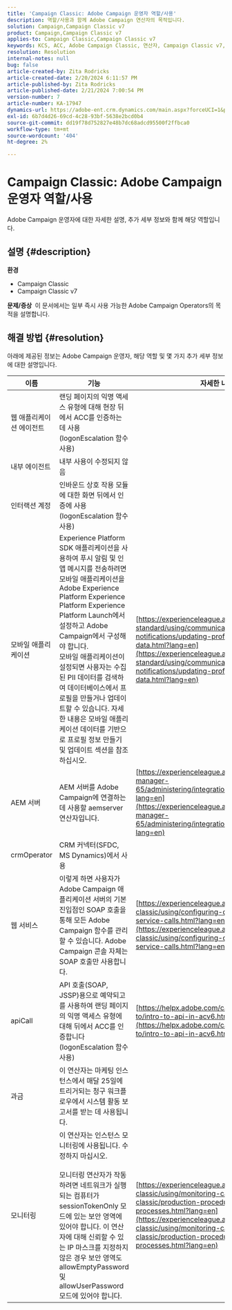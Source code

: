 ```yaml
---
title: 'Campaign Classic: Adobe Campaign 운영자 역할/사용'
description: 역할/사용과 함께 Adobe Campaign 연산자의 목적입니다.
solution: Campaign,Campaign Classic v7
product: Campaign,Campaign Classic v7
applies-to: Campaign Classic,Campaign Classic v7
keywords: KCS, ACC, Adobe Campaign Classic, 연산자, Campaign Classic v7, Campaign Classic, 역할, 사용, 목적, FAQ
resolution: Resolution
internal-notes: null
bug: false
article-created-by: Zita Rodricks
article-created-date: 2/20/2024 6:11:57 PM
article-published-by: Zita Rodricks
article-published-date: 2/21/2024 7:00:54 PM
version-number: 7
article-number: KA-17947
dynamics-url: https://adobe-ent.crm.dynamics.com/main.aspx?forceUCI=1&pagetype=entityrecord&etn=knowledgearticle&id=0230fa85-1bd0-ee11-9078-000d3a34444e
exl-id: 6b7d4d26-69cd-4c28-93bf-5638e2bcd0b4
source-git-commit: dd19f78d752827e48b7dc68adcd95500f2ffbca0
workflow-type: tm+mt
source-wordcount: '404'
ht-degree: 2%

---
```


# Campaign Classic: Adobe Campaign 운영자 역할/사용


Adobe Campaign 운영자에 대한 자세한 설명, 추가 세부 정보와 함께 해당 역할입니다.

## 설명 {#description}


<b>환경</b>

- Campaign Classic
- Campaign Classic v7


<b>문제/증상 </b>
이 문서에서는 일부 즉시 사용 가능한 Adobe Campaign Operators의 목적을 설명합니다.


## 해결 방법 {#resolution}


아래에 제공된 정보는 Adobe Campaign 운영자, 해당 역할 및 몇 가지 추가 세부 정보에 대한 설명입니다.


| <b>이름</b> | <b>기능</b> | <b>자세한 내용은 URL</b> |
| --- | --- | --- |
| 웹 애플리케이션 에이전트 | 랜딩 페이지의 익명 액세스 유형에 대해 현장 뒤에서 ACC를 인증하는 데 사용(logonEscalation 함수 사용) |   |
| 내부 에이전트 | 내부 사용이 수정되지 않음 |   |
| 인터랙션 계정 | 인바운드 상호 작용 모듈에 대한 화면 뒤에서 인증에 사용(logonEscalation 함수 사용) |   |
| 모바일 애플리케이션 | Experience Platform SDK 애플리케이션을 사용하여 푸시 알림 및 인앱 메시지를 전송하려면 모바일 애플리케이션을 Adobe Experience Platform Experience Platform Experience Platform Launch에서 설정하고 Adobe Campaign에서 구성해야 합니다.<br>모바일 애플리케이션이 설정되면 사용자는 수집된 PII 데이터를 검색하여 데이터베이스에서 프로필을 만들거나 업데이트할 수 있습니다. 자세한 내용은 모바일 애플리케이션 데이터를 기반으로 프로필 정보 만들기 및 업데이트 섹션을 참조하십시오. | [https://experienceleague.adobe.com/docs/campaign-standard/using/communication-channels/push-notifications/updating-profile-with-mobile-app-data.html?lang=en](https://experienceleague.adobe.com/docs/campaign-standard/using/communication-channels/push-notifications/updating-profile-with-mobile-app-data.html?lang=en) |
| AEM 서버 | AEM 서버를 Adobe Campaign에 연결하는 데 사용할 aemserver 연산자입니다. | [https://experienceleague.adobe.com/docs/experience-manager-65/administering/integration/campaignonpremise.html?lang=en](https://experienceleague.adobe.com/docs/experience-manager-65/administering/integration/campaignonpremise.html?lang=en) |
| crmOperator | CRM 커넥터(SFDC, MS Dynamics)에서 사용 |   |
| 웹 서비스 | 이렇게 하면 사용자가 Adobe Campaign 애플리케이션 서버의 기본 진입점인 SOAP 호출을 통해 모든 Adobe Campaign 함수를 관리할 수 있습니다. Adobe Campaign 콘솔 자체는 SOAP 호출만 사용합니다. | [https://experienceleague.adobe.com/docs/campaign-classic/using/configuring-campaign-classic/api/web-service-calls.html?lang=en](https://experienceleague.adobe.com/docs/campaign-classic/using/configuring-campaign-classic/api/web-service-calls.html?lang=en) |
| apiCall | API 호출(SOAP, JSSP)용으로 예약되고 를 사용하여 랜딩 페이지의 익명 액세스 유형에 대해 뒤에서 ACC를 인증합니다(logonEscalation 함수 사용) | [https://helpx.adobe.com/campaign/classic/how-to/intro-to-api-in-acv6.html](https://helpx.adobe.com/campaign/classic/how-to/intro-to-api-in-acv6.html) |
| 과금 | 이 연산자는 마케팅 인스턴스에서 매달 25일에 트리거되는 청구 워크플로우에서 시스템 활동 보고서를 받는 데 사용됩니다. |   |
| 모니터링 | 이 연산자는 인스턴스 모니터링에 사용됩니다. 수정하지 마십시오. <br><br>모니터링 연산자가 작동하려면 네트워크가 실행되는 컴퓨터가 sessionTokenOnly 모드에 있는 보안 영역에 있어야 합니다. 이 연산자에 대해 신뢰할 수 있는 IP 마스크를 지정하지 않은 경우 보안 영역도 allowEmptyPassword 및 allowUserPassword 모드에 있어야 합니다. | [https://experienceleague.adobe.com/docs/campaign-classic/using/monitoring-campaign-classic/production-procedures/monitoring-processes.html?lang=en](https://experienceleague.adobe.com/docs/campaign-classic/using/monitoring-campaign-classic/production-procedures/monitoring-processes.html?lang=en) |

